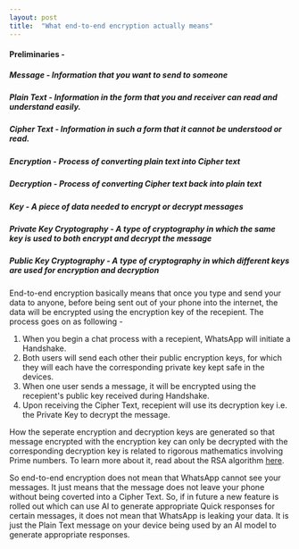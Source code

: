 ```yaml
---
layout: post
title:  "What end-to-end encryption actually means"
---
```

#### **Preliminaries** -  
##### **Message** - Information that you want to send to someone
##### **Plain Text** - Information in the form that you and receiver can read and understand easily.
##### **Cipher Text** - Information in such a form that it cannot be understood or read.
##### **Encryption** - Process of converting plain text into Cipher text
##### **Decryption** - Process of converting Cipher text back into plain text
##### **Key** - A piece of data needed to encrypt or decrypt messages
##### **Private Key Cryptography** - A type of cryptography in which the same key is used to both encrypt and decrypt the message
##### **Public Key Cryptography** - A type of cryptography in which different keys are used for encryption and decryption

End-to-end encryption basically means that once you type and send your data to anyone, before being sent out of your phone into the internet, the data will be encrypted using the encryption key of the recepient. The process goes on as following -
1. When you begin a chat process with a recepient, WhatsApp will initiate a Handshake.
2. Both users will send each other their public encryption keys, for which they will each have the corresponding private key kept safe in the devices.
3. When one user sends a message, it will be encrypted using the recepient's public key received during Handshake.
4. Upon receiving the Cipher Text, recepient will use its decryption key i.e. the Private Key to decrypt the message.

How the seperate encryption and decryption keys are generated so that message encrypted with the encryption key can only be decrypted with the corresponding decryption key is related to rigorous mathematics involving Prime numbers. To learn more about it, read about the RSA algorithm [here](https://muirlandoracle.co.uk/2020/01/29/rsa-encryption/).

So end-to-end encryption does not mean that WhatsApp cannot see your messages. It just means that the message does not leave your phone without being coverted into a Cipher Text. So, if in future a new feature is rolled out which can use AI to generate appropriate Quick responses for certain messages, it does not mean that WhatsApp is leaking your data. It is just the Plain Text message on your device being used by an AI model to generate appropriate responses.